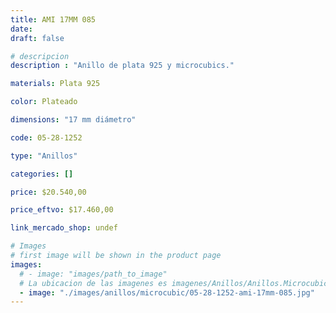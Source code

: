 ```yaml
---
title: AMI 17MM 085
date: 
draft: false

# descripcion
description : "Anillo de plata 925 y microcubics."

materials: Plata 925

color: Plateado

dimensions: "17 mm diámetro"

code: 05-28-1252

type: "Anillos"

categories: []

price: $20.540,00

price_eftvo: $17.460,00

link_mercado_shop: undef

# Images
# first image will be shown in the product page
images:
  # - image: "images/path_to_image"
  # La ubicacion de las imagenes es imagenes/Anillos/Anillos.Microcubic/05-28-1252-ami-17mm-085
  - image: "./images/anillos/microcubic/05-28-1252-ami-17mm-085.jpg"
---
```

